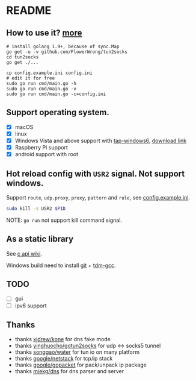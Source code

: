 # README

## How to use it? [more](https://github.com/FlowerWrong/tun2socks/wiki)

```
# install golang 1.9+, because of sync.Map
go get -u -v github.com/FlowerWrong/tun2socks
cd tun2socks
go get ./...

cp config.example.ini config.ini
# edit it for free
sudo go run cmd/main.go -h
sudo go run cmd/main.go -v
sudo go run cmd/main.go -c=config.ini
```

## Support operating system.

* [x] macOS
* [x] linux
* [x] Windows Vista and above support with [tap-windows6](https://github.com/OpenVPN/tap-windows6), [download link](http://build.openvpn.net/downloads/releases/latest/)
* [x] Raspberry Pi support
* [x] android support with root

## Hot reload config with `USR2` signal. Not support windows.

Support `route`, `udp.proxy`, `proxy`, `pattern` and `rule`, see [config.example.ini](https://github.com/FlowerWrong/tun2socks/blob/master/config.example.ini).

```bash
sudo kill -s USR2 $PID
```

NOTE: `go run` not support kill command signal.

## As a static library

See [c api wiki](https://github.com/FlowerWrong/tun2socks/wiki/c-api).

Windows build need to install [git](https://git-scm.com/download) + [tdm-gcc](http://tdm-gcc.tdragon.net/download).

## TODO

* [ ] gui
* [ ] ipv6 support

## Thanks

* thanks [xjdrew/kone](https://github.com/xjdrew/kone) for dns fake mode
* thanks [yinghuocho/gotun2socks](https://github.com/yinghuocho/gotun2socks) for udp <-> socks5 tunnel
* thanks [songgao/water](https://github.com/songgao/water) for tun io on many platform
* thanks [google/netstack](https://github.com/google/netstack) for tcp/ip stack
* thanks [google/gopacket](https://github.com/google/gopacket) for pack/unpack ip package
* thanks [miekg/dns](https://github.com/miekg/dns) for dns parser and server
